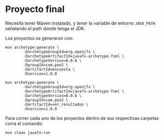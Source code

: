 # Proyecto final

Necesita tener Maven instalado, y tener la variable de entorno `JAVA_PATH`
señalando el path donde tenga el JDK.

Los proyectos se generaron con:

```
mvn archetype:generate \
        -DarchetypeGroupId=org.openjfx \
        -DarchetypeArtifactId=javafx-archetype-fxml \
        -DarchetypeVersion=0.0.6 \
        -DgroupId=com.poo2 \
        -DartifactId=encuesta \
        -Dversion=1.0.0

mvn archetype:generate \
        -DarchetypeGroupId=org.openjfx \
        -DarchetypeArtifactId=javafx-archetype-fxml \
        -DarchetypeVersion=0.0.6 \
        -DgroupId=com.poo2 \
        -DartifactId=ver_resultados \
        -Dversion=1.0.0
```

Para correr cada uno de los proyectos dentro de sus respectivas carpetas corra
el comando:

```
mvn clean javafx:run
```
